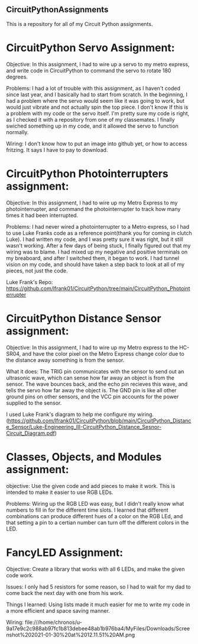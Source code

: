## CircuitPythonAssignments
This is a repository for all of my Circuit Python assignments.

# CircuitPython Servo Assignment:

Objective:
In this assignment, I had to wire up a servo to my metro express, and write code in CircuitPython to command the servo to rotate 180 degrees. 

Problems:
I had a lot of trouble with this assignment, as I haven't coded since last year, and I basically had to start from scratch. In the beginning, I had a problem where the servo would seem like it was going to work, but would just vibrate and not actually spin the top piece. I don't know If this is a problem with my code or the servo itself. I'm pretty sure my code is right, as I checked it with a repository from one of my classemates. I finally swiched something up in my code, and it allowed the servo to function normally.

Wiring: 
I don't know how to put an image into github yet, or how to access fritzing. It says I have to pay to download.


# CircuitPython Photointerrupters assignment:

Objective:
In this assignment, I had to wire up my Metro Express to my photointerrupter, and command the photointerrupter to track how many times it had been interrupted. 

Problems:
I had never wired a photointerrupter to a Metro express, so I had to use Luke Franks code as a reference point(thank you for coming in clutch Luke). I had written my code, and I was pretty sure it was right, but it still wasn't working. After a few days of being stuck, I finally figured out that my wiring was to blame. I had mixed up my negative and positive terminals on my breaboard, and after I switched them, it began to work. I  had tunnel vision on my code, and should have taken a step back to look at all of my pieces, not just the code.

Luke Frank's Repo: https://github.com/lfrank01/CircuitPython/tree/main/CircuitPython_Photointerrupter 

# CircuitPython Distance Sensor assignment: 

Objective: In this assignment, I had to wire up my Metro express to the HC-SR04, and have the color pixel on the Metro Express change color due to the distance away something is from the sensor. 

What it does:
The TRIG pin communicates with the sensor to send out an ultrasonic wave, which can sense how far away an object is from the sensor. The wave bounces back, and the echo pin recieves this wave, and tells the servo how far away the object is. The GND pin is like all other ground pins on other sensors, and the VCC pin accounts for the power supplied to the sensor.

I used Luke Frank's diagram to help me configure my wiring.(https://github.com/lfrank01/CircuitPython/blob/main/CircuitPython_Distance_Sensor/Luke-Engineering_III-CircuitPython_Distance_Sesnor-Circuit_Diagram.pdf)


# Classes, Objects, and Modules assignment:

objective: Use the given code and add pieces to make it work. This is intended to make it easier to use RGB LEDs. 

Problems: Wiring up the RGB LED was easy, but I didn't really know what numbers to fill in for the different time slots. I learned that different combinations can produce different hues of a color on the RGB LEd, and that setting a pin to a certian number can turn off the different colors in the LED.

# FancyLED Assignment:

Objective: Create a library that works with all 6 LEDs, and make the given code work.

Issues: I only had 5 resistors for some reason, so I had to wait for my dad to come back the next day with one from his work. 

Things I learned: Using lists made it much easier for me to write my code in a more efficient and space saving manner. 

Wiring:
file:///home/chronos/u-9a17e9c2c988ab97fc1b813debee48ab1b976ba4/MyFiles/Downloads/Screenshot%202021-01-30%20at%2012.11.51%20AM.png

